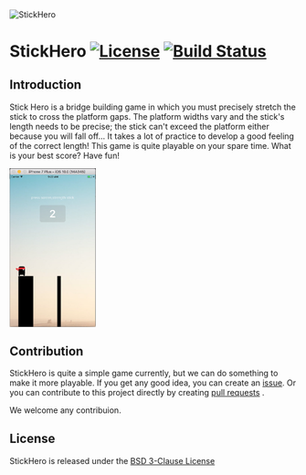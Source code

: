 
<img src="https://store-images.s-microsoft.com/image/apps.24396.13510798887418421.0d57ac63-b9c7-4675-91b2-1995e2f51cbf.31546503-4e27-4b1e-b07b-14dc24a34c1a" width = "100px" height = "100px" alt="StickHero" align="center" />

# StickHero [![License](https://img.shields.io/badge/License-BSD%203--Clause-brightgreen.svg)](https://opensource.org/licenses/BSD-3-Clause) [![Build Status](https://travis-ci.org/ivanjlee/StickHero.svg?branch=master)](https://travis-ci.org/ivanjlee/StickHero)

## Introduction
Stick Hero is a bridge building game in which you must precisely stretch the stick to cross the platform gaps. The platform widths vary and the stick's length needs to be precise; the stick can't exceed the platform either because you will fall off... It takes a lot of practice to develop a good feeling of the correct length! This game is quite playable on your spare time. What is your best score? Have fun! 

<img src="./images/screenshot.png?raw=true" width = "30%" height = "30%" alt="screenshot" align="center" />

## Contribution
StickHero is quite a simple game currently, but we can do something to make it more playable. If you get any good idea, you can create an [issue](https://github.com/ivanjlee/StickHero/issues). Or you can contribute to this project directly by creating [pull requests](https://github.com/ivanjlee/StickHero/pulls) .

We welcome any contribuion.

## License
StickHero is released under the [BSD 3-Clause License](https://github.com/ivanjlee/StickHero/blob/master/LICENSE)
